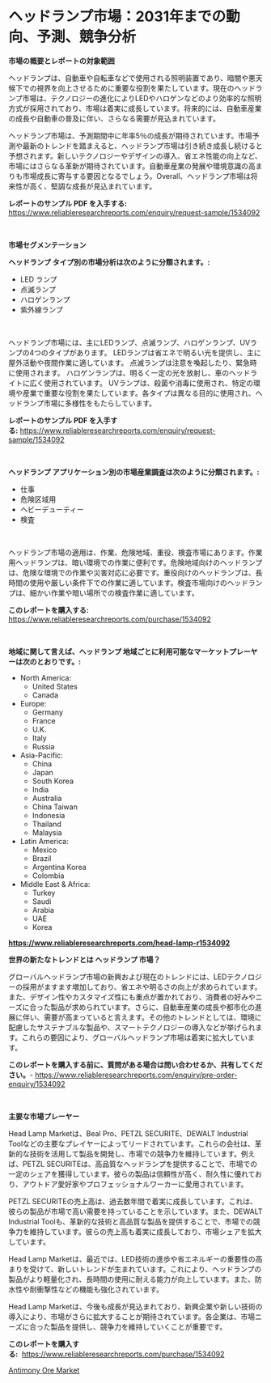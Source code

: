 <p><h1>ヘッドランプ市場：2031年までの動向、予測、競争分析</h1></p><p><strong>市場の概要とレポートの対象範囲</strong></p>
<p><p>ヘッドランプは、自動車や自転車などで使用される照明装置であり、暗闇や悪天候下での視界を向上させるために重要な役割を果たしています。現在のヘッドランプ市場は、テクノロジーの進化によりLEDやハロゲンなどのより効率的な照明方式が採用されており、市場は着実に成長しています。将来的には、自動車産業の成長や自動車の普及に伴い、さらなる需要が見込まれています。</p><p>ヘッドランプ市場は、予測期間中に年率5％の成長が期待されています。市場予測や最新のトレンドを踏まえると、ヘッドランプ市場は引き続き成長し続けると予想されます。新しいテクノロジーやデザインの導入、省エネ性能の向上など、市場にはさらなる革新が期待されています。自動車産業の発展や環境意識の高まりも市場成長に寄与する要因となるでしょう。Overall、ヘッドランプ市場は将来性が高く、堅調な成長が見込まれています。</p></p>
<p><strong>レポートのサンプル PDF を入手する:</strong> <a href="https://www.reliableresearchreports.com/enquiry/request-sample/1534092">https://www.reliableresearchreports.com/enquiry/request-sample/1534092</a></p>
<p>&nbsp;</p>
<p><strong>市場セグメンテーション</strong></p>
<p><strong>ヘッドランプ タイプ別の市場分析は次のように分類されます。:</strong></p>
<p><ul><li>LED ランプ</li><li>点滅ランプ</li><li>ハロゲンランプ</li><li>紫外線ランプ</li></ul></p>
<p>&nbsp;</p>
<p><p>ヘッドランプ市場には、主にLEDランプ、点滅ランプ、ハロゲンランプ、UVランプの4つのタイプがあります。 LEDランプは省エネで明るい光を提供し、主に屋外活動や夜間作業に適しています。 点滅ランプは注意を喚起したり、緊急時に使用されます。 ハロゲンランプは、明るく一定の光を放射し、車のヘッドライトに広く使用されています。 UVランプは、殺菌や消毒に使用され、特定の環境や産業で重要な役割を果たしています。各タイプは異なる目的に使用され、ヘッドランプ市場に多様性をもたらしています。</p></p>
<p><strong>レポートのサンプル PDF を入手する:</strong>&nbsp;<a href="https://www.reliableresearchreports.com/enquiry/request-sample/1534092">https://www.reliableresearchreports.com/enquiry/request-sample/1534092</a></p>
<p>&nbsp;</p>
<p><strong> ヘッドランプ アプリケーション別の市場産業調査は次のように分類されます。:</strong></p>
<p><ul><li>仕事</li><li>危険区域用</li><li>ヘビーデューティー</li><li>検査</li></ul></p>
<p>&nbsp;</p>
<p><p>ヘッドランプ市場の適用は、作業、危険地域、重役、検査市場にあります。作業用ヘッドランプは、暗い環境での作業に便利です。危険地域向けのヘッドランプは、危険な環境での作業や災害対応に必要です。重役向けのヘッドランプは、長時間の使用や厳しい条件下での作業に適しています。検査市場向けのヘッドランプは、細かい作業や暗い場所での検査作業に適しています。</p></p>
<p><strong>このレポートを購入する:</strong>&nbsp; <a href="https://www.reliableresearchreports.com/purchase/1534092">https://www.reliableresearchreports.com/purchase/1534092</a></p>
<p>&nbsp;</p>
<p><strong>地域に関して言えば、ヘッドランプ 地域ごとに利用可能なマーケットプレーヤーは次のとおりです。:</strong></p>
<p><ul>
    <li>
        North America:
        <ul>
            <li>United States</li>
            <li>Canada</li>
        </ul>
    </li>
    <li>
        Europe:
        <ul>
            <li>Germany</li>
            <li>France</li>
            <li>U.K.</li>
            <li>Italy</li>
            <li>Russia</li>
        </ul>
    </li>
    <li>
        Asia-Pacific:
        <ul>
            <li>China</li>
            <li>Japan</li>
            <li>South Korea</li>
            <li>India</li>
            <li>Australia</li>
            <li>China Taiwan</li>
            <li>Indonesia</li>
            <li>Thailand</li>
            <li>Malaysia</li>
        </ul>
    </li>
    <li>
        Latin America:
        <ul>
            <li>Mexico</li>
            <li>Brazil</li>
            <li>Argentina Korea</li>
            <li>Colombia</li>
        </ul>
    </li>
    <li>
        Middle East & Africa:
        <ul>
            <li>Turkey</li>
            <li>Saudi</li>
            <li>Arabia</li>
            <li>UAE</li>
            <li>Korea</li>
        </ul>
    </li>
    </ul></p>
<p><strong><a href="https://www.reliableresearchreports.com/head-lamp-r1534092">https://www.reliableresearchreports.com/head-lamp-r1534092</a></strong>&nbsp;</p>
<p><strong>世界の新たなトレンドとは ヘッドランプ 市場？</strong></p>
<p><p>グローバルヘッドランプ市場の新興および現在のトレンドには、LEDテクノロジーの採用がますます増加しており、省エネや明るさの向上が求められています。また、デザイン性やカスタマイズ性にも重点が置かれており、消費者の好みやニーズに合った製品が求められています。さらに、自動車産業の成長や都市化の進展に伴い、需要が高まっていると言えます。その他のトレンドとしては、環境に配慮したサステナブルな製品や、スマートテクノロジーの導入などが挙げられます。これらの要因により、グローバルヘッドランプ市場は着実に拡大しています。</p></p>
<p><strong>このレポートを購入する前に、質問がある場合は問い合わせるか、共有してください。</strong>- <a href="https://www.reliableresearchreports.com/enquiry/pre-order-enquiry/1534092">https://www.reliableresearchreports.com/enquiry/pre-order-enquiry/1534092</a></p>
<p>&nbsp;</p>
<p><strong>主要な市場プレーヤー</strong></p>
<p><p>Head Lamp Marketは、Beal Pro、PETZL SECURITE、DEWALT Industrial Toolなどの主要なプレイヤーによってリードされています。これらの会社は、革新的な技術を活用して製品を開発し、市場での競争力を維持しています。例えば、PETZL SECURITEは、高品質なヘッドランプを提供することで、市場での一定のシェアを獲得しています。彼らの製品は信頼性が高く、耐久性に優れており、アウトドア愛好家やプロフェッショナルワーカーに愛用されています。</p><p>PETZL SECURITEの売上高は、過去数年間で着実に成長しています。これは、彼らの製品が市場で高い需要を持っていることを示しています。また、DEWALT Industrial Toolも、革新的な技術と高品質な製品を提供することで、市場での競争力を維持しています。彼らの売上高も着実に成長しており、市場シェアを拡大しています。</p><p>Head Lamp Marketは、最近では、LED技術の進歩や省エネルギーの重要性の高まりを受けて、新しいトレンドが生まれています。これにより、ヘッドランプの製品がより軽量化され、長時間の使用に耐える能力が向上しています。また、防水性や耐衝撃性などの機能も強化されています。</p><p>Head Lamp Marketは、今後も成長が見込まれており、新興企業や新しい技術の導入により、市場がさらに拡大することが期待されています。各企業は、市場ニーズに合った製品を提供し、競争力を維持していくことが重要です。</p></p>
<p><strong>このレポートを購入する:</strong>&nbsp;&nbsp;<a href="https://www.reliableresearchreports.com/purchase/1534092">https://www.reliableresearchreports.com/purchase/1534092</a></p>
<p><p><a href="https://meowing-lemming-dd3.notion.site/Antimony-Ore-Market-with-the-goal-of-estimating-the-market-size-and-future-growth-potential-of-vario-8ac3a483e9aa47cfb72fee9a098b2756">Antimony Ore Market</a></p></p>